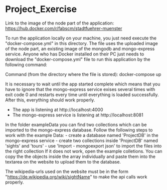 # Project_Exercise #

Link to the image of the node part of the application:
https://hub.docker.com/r/fabscm/stadtfuehrer-muenster

To run the application locally on your machine, you just need execute the "docker-compose.yml"
in this directory. The file uses the uploaded image of the node part, an existing image of the mongodb and mongo-express service. Anyone who has Docker installed on their PC just needs to download the "docker-compose.yml" file to run this application by the following command:

Command (from the directory where the file is stored):
docker-compose up

It is necessary to wait until the app started complete which means that you have to ignore that the mongo-express service exises several times with exit code 0 and restarts every time until everything is loaded successfully. After this, everything should work properly.

- The app is listening at http://localhost:4000
- The mongo-express service is listening at http://localhost:8081

In the folder exampleData you can find two collections which can be imported to the mongo-express database.
Follow the following steps to work with the example Data:
            - create a database named 'ProjectDB' in the mongo-express service
            - create two collections inside 'ProjectDB' named 'sights' and 'tours'
            - use 'Import - mongoexport json' to import the files into the right collection
If it does not work, open the example colletions. You can copy the the objects inside the array individually and paste them into the textarea on the website to upload them to the database.

The wikipedia-urls used on the website must be in the form "https://de.wikipedia.org/wiki/sightName" to make the api calls work properly.
